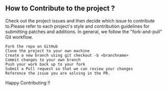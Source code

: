 ## How to Contribute to the project ?

Check out the project issues and then decide which issue to contribute to.Please refer to each project's style and contribution guidelines for submitting patches and additions. In general, we follow the "fork-and-pull" Git workflow.

    Fork the repo on GitHub
    Clone the project to your own machine
    Create a new branch using git checkout -b <branchname>
    Commit changes to your own branch
    Push your work back up to your fork
    Submit a Pull request so that we can review your changes
    Reference the issue you are solving in the PR.

Happy Contributing !!

